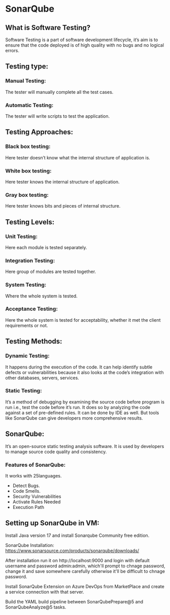 # SonarQube

## What is Software Testing?

Software Testing is a part of software development lifecycle, it’s aim is to ensure that the code deployed is of high quality with no bugs and no logical errors.

## Testing type:

### Manual Testing:

The tester will manually complete all the test cases.

### Automatic Testing:

The tester will write scripts to test the application.

## Testing Approaches:

### Black box testing:

Here tester doesn’t know what the internal structure of application is.

### White box testing:

Here tester knows the internal structure of application.

### Gray box testing:

Here tester knows bits and pieces of internal structure.

## Testing Levels:

### Unit Testing:

Here each module is tested separately.

### Integration Testing:

Here group of modules are tested together.

### System Testing:

Where the whole system is tested.

### Acceptance Testing:

Here the whole system is tested for acceptability, whether it met the client requirements or not.

## Testing Methods:

### Dynamic Testing:

It happens during the execution of the code. It can help identify subtle defects or vulnerabilities because it also looks at the code’s integration with other databases, servers, services.

### Static Testing:

It’s a method of debugging by examining the source code before program is run i.e., test the code before it’s run. It does so by analyzing the code against a set of pre-defined rules. It can be done by IDE as well. But tools like SonarQube can give developers more comprehensive results.

## SonarQube:

It’s an open-source static testing analysis software. It is used by developers to manage source code quality and consistency.

### Features of SonarQube:

It works with 25languages.

- Detect Bugs.
- Code Smells.
- Security Vulnerabilities
- Activate Rules Needed
- Execution Path

## Setting up SonarQube in VM:

Install Java version 17 and install Sonarqube Community free edition.

SonarQube Installation: https://www.sonarsource.com/products/sonarqube/downloads/

After installation run it on http://localhost:9000
and login with default username and password admin:admin, which'll prompt to chnage password, change it and save somewhere carefully otherwise it'll be difficult to chnage password.

Install SonarQube Extension on Azure DevOps from MarketPlace and create a service connection with that server.

Build the YAML build pipeline between SonarQubePrepare@5 and SonarQubeAnalyze@5 tasks.
